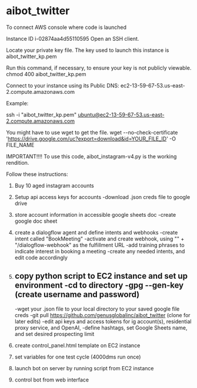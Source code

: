 # aibot_twitter

To connect AWS console where code is launched

Instance ID
i-02874aa4d55110595
Open an SSH client.

Locate your private key file. The key used to launch this instance is aibot_twitter_kp.pem

Run this command, if necessary, to ensure your key is not publicly viewable.
 chmod 400 aibot_twitter_kp.pem

Connect to your instance using its Public DNS:
 ec2-13-59-67-53.us-east-2.compute.amazonaws.com

Example:

 ssh -i "aibot_twitter_kp.pem" ubuntu@ec2-13-59-67-53.us-east-2.compute.amazonaws.com

 You might have to use wget to get the file.
wget --no-check-certificate 'https://drive.google.com/uc?export=download&id=YOUR_FILE_ID' -O FILE_NAME


IMPORTANT!!!!
To use this code, aibot_instagram-v4.py is the working rendition. 

Follow these instructions:
1. Buy 10 aged instagram accounts
2. Setup api access keys for accounts
   -download .json creds file to google drive
   
4. store account information in accessible google sheets doc
   -create google doc sheet
   
5. create a dialogflow agent and define intents and webhooks
   -create intent called "BookMeeting"
   -activate and create webhook, using "<Copy and paste your full Public IPv4 DNS here>" + "/dialogflow-webhook" as the fulfillment URL
   -add training phrases to indicate interest in booking a meeting
   -create any needed intents, and edit code accordingly
   
7. copy python script to EC2 instance and set up environment
   -cd to directory
   -gpg --gen-key (create username and password)
   -
   -wget your .json file to your local directory to your saved google file creds
   -git pull https://github.com/genusglobalinc/aibot_twitter (clone for later edits)
   -edit api keys and access tokens for ig account(s), residential proxy service, and OpenAI, 
   -define hashtags, set Google Sheets name, and set desired prospecting limit

8. create control_panel.html template on EC2 instance
9. set variables for one test cycle (4000dms run once)
10. launch bot on server by running script from EC2 instance
11. control bot from web interface 
